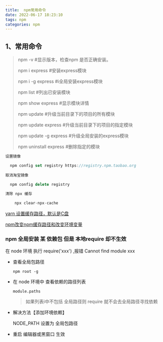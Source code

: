 ```yaml
---
title:  npm常用命令
date: 2022-06-17 18:23:10
tags: npm
categories: npm
---
```


## 1、常用命令

> npm -v      #显示版本，检查npm 是否正确安装。
>
> npm i express  #安装express模块
>
> npm i -g express  #i全局安装express模块
>
> npm list     #列出已安装模块
>
> npm show express   #显示模块详情
>
> npm update     #升级当前目录下的项目的所有模块
>
> npm update express   #升级当前目录下的项目的指定模块
>
> npm update -g express  #升级全局安装的express模块
>
> npm uninstall express  #删除指定的模块

<!--more-->

```js
设置镜像

  npm config set registry https://registry.npm.taobao.org
  
取消淘宝镜像
 
  npm config delete registry

清除 npx 缓存

	npx clear-npx-cache
```

[yarn 设置缓存路径，默认是C盘](https://blog.csdn.net/antma/article/details/124937157)

[npm改变npm缓存路径和改变环境变量](https://blog.csdn.net/songqiu821/article/details/134027650)

### npm 全局安装 某 依赖包 但是 本地require 却不生效

在 node 环境 执行 require('xxx') ,报错   Cannot find module xxx

- 查看全局包路径

	```
	npm root -g
	```

- 在 node 环境中 查看依赖的路径列表

	```
	module.paths
	```

	> 如果列表i中不包括 全局路径则 require 就不会去全局路径寻找依赖

- 解决方法【添加环境依赖】

	NODE_PATH 设置为 全局包路径

- 重启 编辑器或黑窗口 生效

